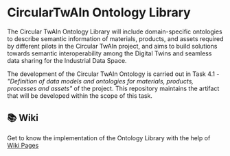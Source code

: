 # CircularTwAIn Ontology Library

The Circular TwAIn Ontology Library will include domain-specific ontologies to describe semantic information of materials, products, and assets required by different pilots in the Circular TwAIn project, and aims to build solutions towards semantic interoperability among the Digital Twins and seamless data sharing for the Industrial Data Space. 

The development of the Circular TwAIn Ontology is carried out in Task 4.1 - *"Definition of data models and ontologies for materials, products, processes and assets"* of the project. This repository maintains the artifact that will be developed within the scope of this task.

## :books: Wiki 
Get to know the implementation of the Ontology Library with the help of [Wiki Pages](https://github.com/Circular-TwAIn/CircularTwAIn-Ontology-Library/wiki)
